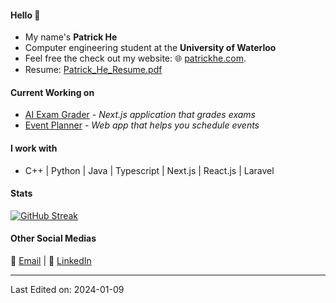 #### Hello 👋
* My name's **Patrick He**
* Computer engineering student at the **University of Waterloo**
* Feel free the check out my website: 🌐 [patrickhe.com](https://patrickhe.com).
* Resume: [Patrick_He_Resume.pdf](https://github.com/he-patrick/he-patrick/files/13881435/Patrick.He.Resume.pdf)

#### Current Working on
* [AI Exam Grader](https://github.com/he-patrick/ai-exam-grader) - *Next.js application that grades exams*
* [Event Planner](https://github.com/he-patrick/event-planner) - *Web app that helps you schedule events*

#### I work with
* C++ | Python | Java | Typescript | Next.js | React.js | Laravel

 #### Stats
[![GitHub Streak](https://github-readme-streak-stats-rust-five.vercel.app?user=he-patrick&theme=tokyonight)](https://git.io/streak-stats)

#### Other Social Medias
📧 [Email](mailto:he.patrick2005@gmail.com) | 💼 [LinkedIn](https://www.linkedin.com/in/patrickhe2005/)


-----

Last Edited on: 2024-01-09
